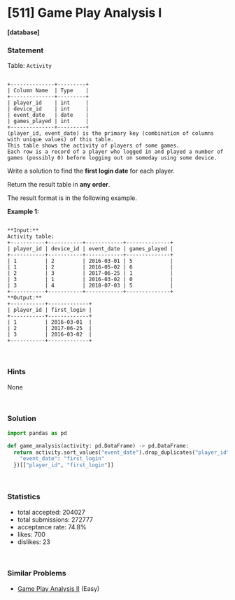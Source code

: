 # [511] Game Play Analysis I

**[database]**

### Statement

Table: `Activity`

```

+--------------+---------+
| Column Name  | Type    |
+--------------+---------+
| player_id    | int     |
| device_id    | int     |
| event_date   | date    |
| games_played | int     |
+--------------+---------+
(player_id, event_date) is the primary key (combination of columns with unique values) of this table.
This table shows the activity of players of some games.
Each row is a record of a player who logged in and played a number of games (possibly 0) before logging out on someday using some device.

```




Write a solution to find the **first login date** for each player.

Return the result table in **any order**.

The result format is in the following example.


**Example 1:**

```

**Input:** 
Activity table:
+-----------+-----------+------------+--------------+
| player_id | device_id | event_date | games_played |
+-----------+-----------+------------+--------------+
| 1         | 2         | 2016-03-01 | 5            |
| 1         | 2         | 2016-05-02 | 6            |
| 2         | 3         | 2017-06-25 | 1            |
| 3         | 1         | 2016-03-02 | 0            |
| 3         | 4         | 2018-07-03 | 5            |
+-----------+-----------+------------+--------------+
**Output:** 
+-----------+-------------+
| player_id | first_login |
+-----------+-------------+
| 1         | 2016-03-01  |
| 2         | 2017-06-25  |
| 3         | 2016-03-02  |
+-----------+-------------+

```


<br />

### Hints

None

<br />

### Solution

```py
import pandas as pd

def game_analysis(activity: pd.DataFrame) -> pd.DataFrame:
  return activity.sort_values("event_date").drop_duplicates("player_id").rename(columns={
    "event_date": "first_login"
  })[["player_id", "first_login"]]
```

<br />

### Statistics

- total accepted: 204027
- total submissions: 272777
- acceptance rate: 74.8%
- likes: 700
- dislikes: 23

<br />

### Similar Problems

- [Game Play Analysis II](https://leetcode.com/problems/game-play-analysis-ii) (Easy)
